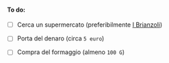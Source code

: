 #### To do:

- [ ]  Cerca un supermercato (preferibilmente [I Brianzoli](https://www.facebook.com/SupermercatiBrianzoli/))
- [ ]  Porta del denaro (circa `5 euro`)
- [ ]  Compra del formaggio (almeno `100 G`)

